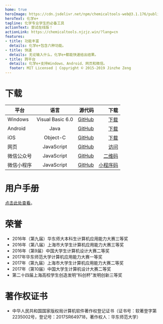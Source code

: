 ```yaml
---
home: true
heroImage: https://cdn.jsdelivr.net/npm/chemicaltools-web@3.1.176/public/chemicaltools.svg
heroText: 化学e+
tagline: 化学专业学生的必备工具
actionText: 尝试在线版！
actionLink: https://chemicaltools.njzjz.win/?lang=cn
features:
- title: 功能丰富
  details: 化学e+包含六种功能。
- title: 快速
  details: 无论输入什么，化学e+都能快速给出结果。
- title: 跨平台
  details: 化学e+支持Windows、Android、网页和微信。
  footer: MIT Licensed | Copyright © 2015-2019 Jinzhe Zeng
---
```

# 下载
| 平台        | 语言           | 源代码  | 下载  |
| --------------- |:------------------:| -------:| ---------:|
| Windows         | Visual Basic 6.0   | [GitHub](https://github.com/njzjz/Chemical-Tools-windows) | [下载](https://github.com/njzjz/Chemical-Tools-windows/releases/download/1.0/Chemicla.Tools.for.Learning.1.0.exe) |
| Android         | Java               | [GitHub](https://github.com/njzjz/Chemical-Tools-android) | [下载](https://github.com/njzjz/Chemical-Tools-android/releases/download/2.02/com.njzjz.chemicaltools_2.02.apk) |
| iOS             | Object-C           | [GitHub](https://github.com/njzjz/Chemical-Tools-iOS)     | [下载](https://github.com/njzjz/Chemical-Tools-iOS/releases/download/0.01/chemicaltools.ipa) |
| 网页            | JavaScript         | [GitHub](https://github.com/njzjz/Chemical-Tools-web)     | [访问](https://chemicaltools.njzjz.win/?lang=cn) |
| 微信公众号       | JavaScript | [GitHub](https://github.com/njzjz/Chemical-Tools-wechat)  | [二维码](https://i.loli.net/2018/07/06/5b3f4bda1019b.png) |
| 微信小程序     | JavaScript | [GitHub](https://github.com/njzjz/Chemical-Tools-weapp)   | [小程序码](https://i.loli.net/2018/07/06/5b3f4ecfcaf50.jpg) |

# 用户手册

[点击此处查看](/help.html)。

# 荣誉

* 2016年（第九届）华东师大本科生计算机应用能力大赛三等奖
* 2016年（第八届）上海市大学生计算机应用能力大赛三等奖
* 2016年（第9届）中国大学生计算机设计大赛二等奖
* 2017年华东师范大学计算机应用能力大赛一等奖
* 2017年（第九届）上海市大学生计算机应用能力大赛二等奖
* 2017年（第10届）中国大学生计算机设计大赛二等奖
* 第二十四届上海高校学生创造发明“科创杯”发明创新三等奖

# 著作权证书
* 中华人民共和国国家版权局计算机软件著作权登记证书（证书号：软著登字第2235002号，登记号：2017SR649718，著作权人：华东师范大学）

